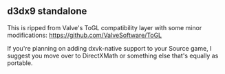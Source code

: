 ## d3dx9 standalone

This is ripped from Valve's ToGL compatibility layer with some minor modifications: https://github.com/ValveSoftware/ToGL

If you're planning on adding dxvk-native support to your Source game, I suggest you move over to DirectXMath or something else that's equally as portable. 
